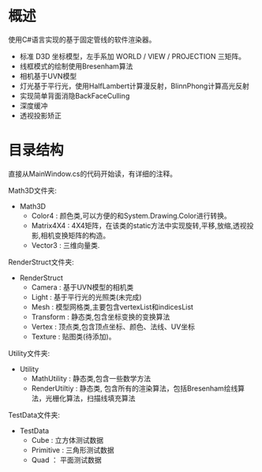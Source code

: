 # 概述

使用C#语言实现的基于固定管线的软件渲染器。

* 标准 D3D 坐标模型，左手系加 WORLD / VIEW / PROJECTION 三矩阵。
* 线框模式的绘制使用Bresenham算法
* 相机基于UVN模型
* 灯光基于平行光，使用HalfLambert计算漫反射，BlinnPhong计算高光反射
* 实现简单背面消隐BackFaceCulling
* 深度缓冲
* 透视投影矫正


# 目录结构

直接从MainWindow.cs的代码开始读，有详细的注释。

Math3D文件夹:

 * Math3D
    * Color4 :       颜色类,可以方便的和System.Drawing.Color进行转换。
    * Matrix4X4 : 4X4矩阵，在该类的static方法中实现旋转,平移,放缩,透视投影,相机变换矩阵的构造。
    * Vector3 : 三维向量类.

RenderStruct文件夹:

 * RenderStruct
   * Camera : 基于UVN模型的相机类
   * Light : 基于平行光的光照类(未完成)
   * Mesh : 模型网格类,主要包含vertexList和indicesList
   * Transform : 静态类,包含坐标变换的变换算法
   * Vertex : 顶点类,包含顶点坐标、颜色、法线、UV坐标
   * Texture : 贴图类(待添加)。
 
Utility文件夹:

* Utility
  * MathUtility : 静态类,包含一些数学方法
  * RenderUtiltiy : 静态类, 包含所有的渲染算法，包括Bresenham绘线算法，光栅化算法，扫描线填充算法


TestData文件夹:

* TestData
  * Cube : 立方体测试数据
  * Primitive : 三角形测试数据
  * Quad ： 平面测试数据
